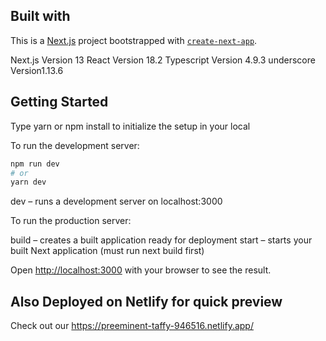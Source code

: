 ## Built with

This is a [Next.js](https://nextjs.org/) project bootstrapped with [`create-next-app`](https://github.com/vercel/next.js/tree/canary/packages/create-next-app).

Next.js Version 13
React Version 18.2
Typescript Version 4.9.3
underscore Version1.13.6
## Getting Started

Type yarn or npm install to initialize the setup in your local

To run the development server:

```bash
npm run dev
# or
yarn dev
```
dev – runs a development server on localhost:3000

To run the production server:

build – creates a built application ready for deployment
start – starts your built Next application (must run next build first)


Open [http://localhost:3000](http://localhost:3000) with your browser to see the result.



## Also Deployed on Netlify for quick preview

Check out our https://preeminent-taffy-946516.netlify.app/
